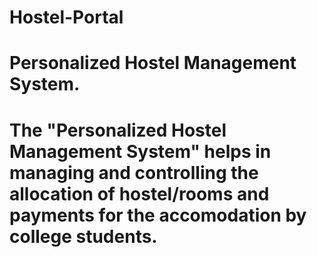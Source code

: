 # Hostel-Portal
# Personalized Hostel Management System.
# The "Personalized Hostel Management System" helps in managing and controlling the allocation of hostel/rooms and payments for the accomodation by college students.
